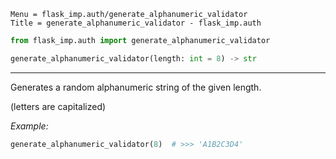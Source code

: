 ```
Menu = flask_imp.auth/generate_alphanumeric_validator
Title = generate_alphanumeric_validator - flask_imp.auth
```

```python
from flask_imp.auth import generate_alphanumeric_validator
```

```python
generate_alphanumeric_validator(length: int = 8) -> str
```

---

Generates a random alphanumeric string of the given length.

(letters are capitalized)

*Example:*

```python
generate_alphanumeric_validator(8)  # >>> 'A1B2C3D4'
```
